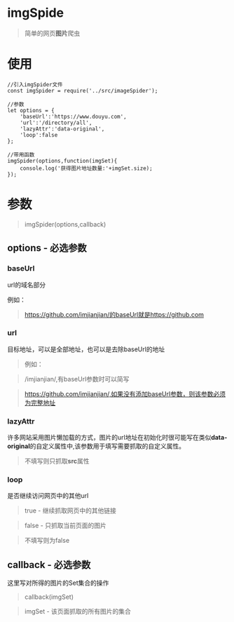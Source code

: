 # imgSpide
>简单的网页**图片**爬虫

# 使用
```
//引入imgSpider文件
const imgSpider = require('../src/imageSpider');

//参数
let options = {
    'baseUrl':'https://www.douyu.com',
    'url':'/directory/all',
    'lazyAttr':'data-original',
    'loop':false
};

//带用函数
imgSpider(options,function(imgSet){
    console.log('获得图片地址数量:'+imgSet.size);
});
```

# 参数
>imgSpider(options,callback)
## options - 必选参数

### baseUrl
url的域名部分

例如：
>https://github.com/imjianjian/的baseUrl就是https://github.com

### url
目标地址，可以是全部地址，也可以是去除baseUrl的地址
>例如：

>/imjianjian/,有baseUrl参数时可以简写

>https://github.com/imjianjian/,如果没有添加baseUrl参数，则该参数必须为完整地址


### lazyAttr
许多网站采用图片懒加载的方式，图片的url地址在初始化时很可能写在类似**data-original**的自定义属性中,该参数用于填写需要抓取的自定义属性。
>不填写则只抓取**src**属性

### loop
是否继续访问网页中的其他url
>true - 继续抓取网页中的其他链接

>false - 只抓取当前页面的图片

>不填写则为false

## callback - 必选参数
这里写对所得的图片的Set集合的操作
>callback(imgSet)

>imgSet - 该页面抓取的所有图片的集合
